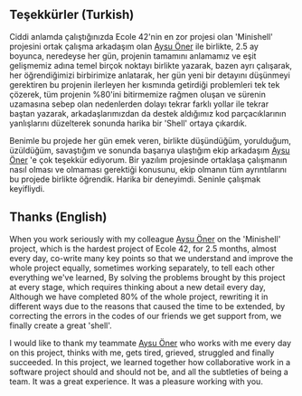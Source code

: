 ## Teşekkürler (Turkish)
Ciddi anlamda çalıştığınızda Ecole 42'nin en zor projesi olan 'Minishell' projesini ortak çalışma arkadaşım olan [Aysu Öner](https://github.com/aysuoner) ile birlikte, 
2.5 ay boyunca, 
neredeyse her gün, 
projenin tamamını anlamamız ve eşit gelişmemiz adına temel birçok noktayı birlikte yazarak, 
bazen ayrı çalışarak, 
her öğrendiğimizi birbirimize anlatarak, 
her gün yeni bir detayını düşünmeyi gerektiren bu projenin ilerleyen her kısmında getirdiği problemleri tek tek çözerek, 
tüm projenin %80'ini bitirmemize rağmen oluşan ve sürenin uzamasına sebep olan nedenlerden dolayı tekrar farklı yollar ile tekrar baştan yazarak, arkadaşlarımızdan da destek aldığımız kod parçacıklarının yanlışlarını düzelterek 
sonunda harika bir 'Shell' ortaya çıkardık. 

Benimle bu projede her gün emek veren, birlikte düşündüğüm, yorulduğum, üzüldüğüm, savaştığım ve sonunda başarıya ulaştığım ekip arkadaşım [Aysu Öner](https://github.com/aysuoner) 'e çok teşekkür ediyorum. Bir yazılım projesinde ortaklaşa çalışmanın nasıl olması ve olmaması gerektiği konusunu, ekip olmanın tüm ayrıntılarını bu projede birlikte öğrendik. Harika bir deneyimdi. Seninle çalışmak keyifliydi.

## Thanks (English)
When you work seriously with my colleague [Aysu Öner](https://github.com/aysuoner) on the 'Minishell' project, which is the hardest project of Ecole 42,
for 2.5 months,
almost every day,
co-write many key points so that we understand and improve the whole project equally,
sometimes working separately,
to tell each other everything we've learned,
By solving the problems brought by this project at every stage, which requires thinking about a new detail every day,
Although we have completed 80% of the whole project, rewriting it in different ways due to the reasons that caused the time to be extended,
by correcting the errors in the codes of our friends we get support from,
we finally create a great 'shell'.

I would like to thank my teammate [Aysu Öner](https://github.com/aysuoner) who works with me every day on this project, thinks with me, gets tired, grieved, struggled and finally succeeded. In this project, we learned together how collaborative work in a software project should and should not be, and all the subtleties of being a team. It was a great experience. It was a pleasure working with you.
